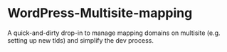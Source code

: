 # WordPress-Multisite-mapping
A quick-and-dirty drop-in to manage mapping domains on multisite (e.g. setting up new tlds) and simplify the dev process.
